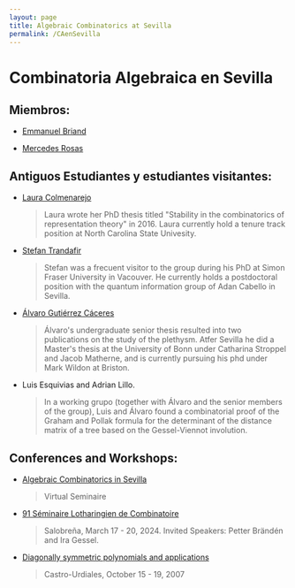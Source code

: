 ```yaml
---
layout: page
title: Algebraic Combinatorics at Sevilla
permalink: /CAenSevilla
---
```


# Combinatoria Algebraica en Sevilla


## Miembros:

- [Emmanuel Briand](http://emmanuel.jean.briand.free.fr/)


- [Mercedes Rosas](https://mhrosas.github.io/)


## Antiguos Estudiantes y estudiantes visitantes:

- [Laura Colmenarejo](https://sites.google.com/view/l-colmenarejo/home)
  > Laura wrote her PhD thesis titled "Stability in the combinatorics of representation theory" in 2016.
  > Laura currently hold a tenure track position at North Carolina State Univesity.
  
- [Stefan Trandafir](https://www.researchgate.net/profile/Stefan-Trandafir)
  > Stefan was a frecuent visitor to the group during his PhD at
  >  Simon Fraser University in Vacouver. He currently holds a
  > postdoctoral position with the quantum information group of
  >  Adan Cabello in Sevilla.
- [Álvaro Gutiérrez Cáceres](https://sites.google.com/view/gutierrez-caceres/)

  > Álvaro's undergraduate senior thesis resulted into two publications
  > on the study of the plethysm. Atfer Sevilla he did a Master's
  >  thesis at the University of Bonn under Catharina Stroppel
  > and Jacob Matherne, and is currently pursuing his phd under
  > Mark Wildon at Briston.

- Luis Esquivias and Adrian Lillo.
   > In a working grupo (together with Álvaro and the senior
   > members of the group), Luis and Álvaro found a combinatorial proof
   >  of the Graham and Pollak formula for the determinant of the
   > distance matrix of a tree based on the Gessel-Viennot involution.




## Conferences and Workshops:
- [Algebraic Combinatorics in Sevilla](https://personal.us.es/mrosas/combinatoria_algebraica_en_Sevilla/)
   > Virtual Seminaire

- [91 Séminaire Lotharingien de Combinatoire](https://gestioneventos.us.es/slc91-seminaire-lotharingien-de-combinatoire-91)
   > Salobreña, March 17 - 20, 2024.
   > Invited Speakers: Petter Brändén and Ira Gessel.
  
- [Diagonally symmetric polynomials and applications](https://congreso.us.es/dsym/)
   >Castro-Urdiales, October 15 - 19, 2007







